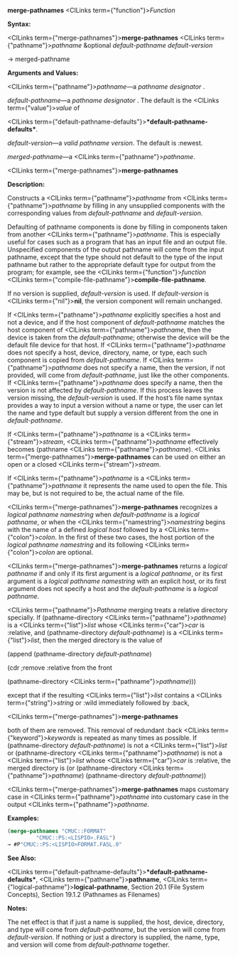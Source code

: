 **merge-pathnames** <ClLinks  term={"function"}><i>Function</i></ClLinks> 



**Syntax:** 



<ClLinks  term={"merge-pathnames"}><b>merge-pathnames</b></ClLinks> <ClLinks  term={"pathname"}><i>pathname</i></ClLinks> &amp;optional *default-pathname default-version* 



→ merged-pathname 



**Arguments and Values:** 



<ClLinks  term={"pathname"}><i>pathname</i></ClLinks>—a *pathname designator* . 



*default-pathname*—a *pathname designator* . The default is the <ClLinks  term={"value"}><i>value</i></ClLinks> of 



<ClLinks  term={"default-pathname-defaults"}><b>\*default-pathname-defaults\*</b></ClLinks>. 



*default-version*—a *valid pathname version*. The default is :newest. 



*merged-pathname*—a <ClLinks  term={"pathname"}><i>pathname</i></ClLinks>. 







 



 



<ClLinks  term={"merge-pathnames"}><b>merge-pathnames</b></ClLinks> 



**Description:** 



Constructs a <ClLinks  term={"pathname"}><i>pathname</i></ClLinks> from <ClLinks  term={"pathname"}><i>pathname</i></ClLinks> by filling in any unsupplied components with the corresponding values from *default-pathname* and *default-version*. 



Defaulting of pathname components is done by filling in components taken from another <ClLinks  term={"pathname"}><i>pathname</i></ClLinks>. This is especially useful for cases such as a program that has an input file and an output file. Unspecified components of the output pathname will come from the input pathname, except that the type should not default to the type of the input pathname but rather to the appropriate default type for output from the program; for example, see the <ClLinks  term={"function"}><i>function</i></ClLinks> <ClLinks  term={"compile-file-pathname"}><b>compile-file-pathname</b></ClLinks>. 



If no version is supplied, *default-version* is used. If *default-version* is <ClLinks  term={"nil"}><b>nil</b></ClLinks>, the version component will remain unchanged. 



If <ClLinks  term={"pathname"}><i>pathname</i></ClLinks> explicitly specifies a host and not a device, and if the host component of *default-pathname* matches the host component of <ClLinks  term={"pathname"}><i>pathname</i></ClLinks>, then the device is taken from the *default-pathname*; otherwise the device will be the default file device for that host. If <ClLinks  term={"pathname"}><i>pathname</i></ClLinks> does not specify a host, device, directory, name, or type, each such component is copied from *default-pathname*. If <ClLinks  term={"pathname"}><i>pathname</i></ClLinks> does not specify a name, then the version, if not provided, will come from *default-pathname*, just like the other components. If <ClLinks  term={"pathname"}><i>pathname</i></ClLinks> does specify a name, then the version is not affected by *default-pathname*. If this process leaves the version missing, the *default-version* is used. If the host’s file name syntax provides a way to input a version without a name or type, the user can let the name and type default but supply a version different from the one in *default-pathname*. 



If <ClLinks  term={"pathname"}><i>pathname</i></ClLinks> is a <ClLinks  term={"stream"}><i>stream</i></ClLinks>, <ClLinks  term={"pathname"}><i>pathname</i></ClLinks> effectively becomes (pathname <ClLinks  term={"pathname"}><i>pathname</i></ClLinks>). <ClLinks  term={"merge-pathnames"}><b>merge-pathnames</b></ClLinks> can be used on either an open or a closed <ClLinks  term={"stream"}><i>stream</i></ClLinks>. 



If <ClLinks  term={"pathname"}><i>pathname</i></ClLinks> is a <ClLinks  term={"pathname"}><i>pathname</i></ClLinks> it represents the name used to open the file. This may be, but is not required to be, the actual name of the file. 



<ClLinks  term={"merge-pathnames"}><b>merge-pathnames</b></ClLinks> recognizes a *logical pathname namestring* when *default-pathname* is a *logical pathname*, or when the <ClLinks  term={"namestring"}><i>namestring</i></ClLinks> begins with the name of a defined *logical host* followed by a <ClLinks  term={"colon"}><i>colon</i></ClLinks>. In the first of these two cases, the host portion of the *logical pathname namestring* and its following <ClLinks  term={"colon"}><i>colon</i></ClLinks> are optional. 



<ClLinks  term={"merge-pathnames"}><b>merge-pathnames</b></ClLinks> returns a *logical pathname* if and only if its first argument is a *logical pathname*, or its first argument is a *logical pathname namestring* with an explicit host, or its first argument does not specify a host and the *default-pathname* is a *logical pathname*. 



<ClLinks  term={"pathname"}><i>Pathname</i></ClLinks> merging treats a relative directory specially. If (pathname-directory <ClLinks  term={"pathname"}><i>pathname</i></ClLinks>) is a <ClLinks  term={"list"}><i>list</i></ClLinks> whose <ClLinks  term={"car"}><i>car</i></ClLinks> is :relative, and (pathname-directory *default-pathname*) is a <ClLinks  term={"list"}><i>list</i></ClLinks>, then the merged directory is the value of 



(append (pathname-directory *default-pathname*) 



(cdr ;remove :relative from the front 



(pathname-directory <ClLinks  term={"pathname"}><i>pathname</i></ClLinks>))) 



except that if the resulting <ClLinks  term={"list"}><i>list</i></ClLinks> contains a <ClLinks  term={"string"}><i>string</i></ClLinks> or :wild immediately followed by :back, 



 



 



<ClLinks  term={"merge-pathnames"}><b>merge-pathnames</b></ClLinks> 



both of them are removed. This removal of redundant :back <ClLinks  term={"keyword"}><i>keywords</i></ClLinks> is repeated as many times as possible. If (pathname-directory *default-pathname*) is not a <ClLinks  term={"list"}><i>list</i></ClLinks> or (pathname-directory <ClLinks  term={"pathname"}><i>pathname</i></ClLinks>) is not a <ClLinks  term={"list"}><i>list</i></ClLinks> whose <ClLinks  term={"car"}><i>car</i></ClLinks> is :relative, the merged directory is (or (pathname-directory <ClLinks  term={"pathname"}><i>pathname</i></ClLinks>) (pathname-directory *default-pathname*)) 



<ClLinks  term={"merge-pathnames"}><b>merge-pathnames</b></ClLinks> maps customary case in <ClLinks  term={"pathname"}><i>pathname</i></ClLinks> into customary case in the output <ClLinks  term={"pathname"}><i>pathname</i></ClLinks>. 



**Examples:**
```lisp
(merge-pathnames "CMUC::FORMAT" 
		 "CMUC::PS:<LISPIO>.FASL") 
→ #P"CMUC::PS:<LISPIO>FORMAT.FASL.0" 
```
**See Also:** 



<ClLinks  term={"default-pathname-defaults"}><b>\*default-pathname-defaults\*</b></ClLinks>, <ClLinks  term={"pathname"}><b>pathname</b></ClLinks>, <ClLinks  term={"logical-pathname"}><b>logical-pathname</b></ClLinks>, Section 20.1 (File System Concepts), Section 19.1.2 (Pathnames as Filenames) 



**Notes:** 



The net effect is that if just a name is supplied, the host, device, directory, and type will come from *default-pathname*, but the version will come from *default-version*. If nothing or just a directory is supplied, the name, type, and version will come from *default-pathname* together. 





